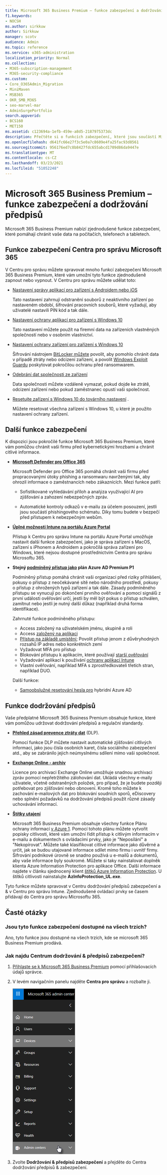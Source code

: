 ```yaml
---
title: Microsoft 365 Business Premium – funkce zabezpečení a dodržování předpisů
f1.keywords:
- NOCSH
ms.author: sirkkuw
author: Sirkkuw
manager: scotv
audience: Admin
ms.topic: reference
ms.service: o365-administration
localization_priority: Normal
ms.collection:
- M365-subscription-management
- M365-security-compliance
ms.custom:
- Core_O365Admin_Migration
- MiniMaven
- MSB365
- OKR_SMB_M365
- seo-marvel-mar
- AdminSurgePortfolio
search.appverid:
- BCS160
- MET150
ms.assetid: c123694a-1efb-459e-a8d5-2187975373dc
description: Přečtěte si o funkcích zabezpečení, které jsou součástí Microsoft 365 Business Premium, které pomáhají chránit vaše data na počítačích, telefonech a tabletech.
ms.openlocfilehash: d641fc66e27f3c5e0a7c8609e4fa25fac93d8561
ms.sourcegitcommit: 956176ed7c8b8427fdc655abcd1709d86da9447e
ms.translationtype: MT
ms.contentlocale: cs-CZ
ms.lasthandoff: 03/23/2021
ms.locfileid: "51052248"
---
```

# <a name="microsoft-365-business-premium-security-and-compliance-features"></a>Microsoft 365 Business Premium – funkce zabezpečení a dodržování předpisů

Microsoft 365 Business Premium nabízí zjednodušené funkce zabezpečení, které pomáhají chránit vaše data na počítačích, telefonech a tabletech.
    
## <a name="microsoft-365-admin-center-security-features"></a>Funkce zabezpečení Centra pro správu Microsoft 365

V Centru pro správu můžete spravovat mnoho funkcí zabezpečení Microsoft 365 Business Premium, které vám umožní tyto funkce zjednodušeně zapnout nebo vypnout. V Centru pro správu můžete udělat toto:
  
- [Nastavení správy aplikací pro zařízení s Androidem nebo iOS](app-protection-settings-for-android-and-ios.md) 
    
    Tato nastavení zahrnují odstranění souborů z neaktivního zařízení po nastaveném období, šifrování pracovních souborů, které vyžadují, aby uživatelé nastavili PIN kód a tak dále.
    
- [Nastavení ochrany aplikací pro zařízení s Windows 10](protection-settings-for-windows-10-devices.md) 
    
    Tato nastavení můžete použít na firemní data na zařízeních vlastněných společností nebo v osobním vlastnictví.
    
- [Nastavení ochrany zařízení pro zařízení s Windows 10](protection-settings-for-windows-10-pcs.md) 
    
    Šifrování nástrojem [BitLocker můžete](/windows/security/information-protection/bitlocker/bitlocker-frequently-asked-questions) povolit, aby pomohlo chránit data v případě ztráty nebo odcizení zařízení, a povolit [Windows Exploit Guardu](/windows/security/threat-protection/microsoft-defender-atp/enable-exploit-protection) poskytovat pokročilou ochranu před ransomwarem. 
    
- [Odebrání dat společnosti ze zařízení](remove-company-data.md)
    
    Data společnosti můžete vzdáleně vymazat, pokud dojde ke ztrátě, odcizení zařízení nebo pokud zaměstnanec opustí vaši společnost.
    
- [Resetujte zařízení s Windows 10 do továrního nastavení](reset-devices-to-factory-settings.md) . 
    
    Můžete resetovat všechna zařízení s Windows 10, u které je použito nastavení ochrany zařízení.
    
## <a name="additional-security-features"></a>Další funkce zabezpečení 

K dispozici jsou pokročilé funkce Microsoft 365 Business Premium, které vám pomůžou chránit vaši firmu před kybernetickými hrozbami a chránit citlivé informace.
  
- **[Microsoft Defender pro Office 365](../security/defender-365-security/defender-for-office-365.md)**
    
    Microsoft Defender pro Office 365 pomáhá chránit vaši firmu před propracovanými útoky phishing a ransomwaru navrženými tak, aby ohrozil informace o zaměstnancích nebo zákaznících. Mezi funkce patří:
    
  - Sofistikované vyhledávání příloh a analýza využívající AI pro zjišťování a zahození nebezpečných zpráv.
    
  - Automatické kontroly odkazů v e-mailu za účelem posouzení, jestli jsou součástí phishingového schématu. Díky tomu budete v bezpečí před přístupem k nebezpečným webům.

- **[Úplné možnosti Intune na portálu Azure Portal](/mem/intune/fundamentals/what-is-intune)**
    
    Přístup k Centru pro správu Intune na portálu Azure Portal umožňuje nastavit další funkce zabezpečení, jako je správa zařízení s MacOS, zařízení s iPhonem a Androidem a pokročilá správa zařízení pro Windows, které nejsou dostupné prostřednictvím Centra pro správu Microsoftu 365.
- **Stejný [podmíněný přístup jako](/azure/active-directory/conditional-access/overview) plán Azure AD Premium P1**


    Podmíněný přístup pomáhá chránit vaši organizaci před riziky přihlášení, pokusy o přístup z neočekávané sítě nebo národního prostředí, pokusy o přístup z ohrožených typů zařízení a tak dále. Zásady podmíněného přístupu se vynucují po dokončení prvního ověřování a pomocí signálů z první události ověřování určí, jestli by měl být pokus o přístup schválen, zamítnut nebo jestli je nutný další důkaz (například druhá forma identifikace).

    Zahrnuté funkce podmíněného přístupu:

    - Access založený na uživatelském jménu, skupině a roli
    - Access [založený na aplikaci](/azure/active-directory/conditional-access/app-based-conditional-access) 
    - [Přístup na základě umístění](/azure/active-directory/authentication/howto-registration-mfa-sspr-combined#conditional-access-policies-for-combined-registration);  Povolit přístup jenom z důvěryhodných rozsahů IP adres nebo konkrétních zemí 
    - Vyžadovat MFA pro přístup
    - Blokování přístupu k aplikacím, které používají [starší ověřování](/azure/active-directory/conditional-access/block-legacy-authentication)
    - Vyžadování aplikací k používání [ochrany aplikací Intune](/azure/active-directory/conditional-access/app-protection-based-conditional-access)
    - Vlastní ověřování, například MFA s zprostředkovateli třetích stran, například DUO.
   
    Další funkce:
    - [Samoobslužné resetování hesla pro](/azure/active-directory/authentication/concept-sspr-customization) hybridní Azure AD
    
## <a name="compliance-features"></a>Funkce dodržování předpisů

Vaše předplatné Microsoft 365 Business Premium obsahuje funkce, které vám pomůžou udržovat dodržování předpisů a regulační standardy.

- **[Přehled zásad prevence ztráty dat](../compliance/data-loss-prevention-policies.md)** (DLP). 
    
    Pomocí funkce DLP můžete nastavit automatické zjišťování citlivých informací, jako jsou čísla osobních karet, čísla sociálního zabezpečení atd., aby se zabránilo jejich neúmyslnému sdílení mimo vaši společnost.
    
- **[Exchange Online - archiv](https://products.office.com/exchange/microsoft-exchange-online-archiving-email)**
    
    Licence pro archivaci Exchange Online umožňuje snadnou archivaci zpráv pomocí nepřetržitého zálohování dat. Ukládá všechny e-maily uživatele, včetně odstraněných položek, pro případ, že je budete později potřebovat pro zjišťování nebo obnovení. Kromě toho můžete k zachování e-mailových dat pro blokování soudních sporů, eDiscovery nebo splnění požadavků na dodržování předpisů použít různé zásady uchovávání informací.
    
- **[Štítky utajení](../compliance/sensitivity-labels.md)**

   Microsoft 365 Business Premium obsahuje všechny funkce Plánu ochrany informací [v Azure 1](https://go.microsoft.com/fwlink/p/?linkid=871407). Pomocí tohoto plánu můžete  vytvořit popisky citlivosti, které vám umožní řídit přístup k citlivým informacím v e-mailu a dokumentech s ovládacími prvky, jako je "Neposílání" a "Nekopírovat". Můžete také klasifikovat citlivé informace jako důvěrné a určit, jak se budou utajované informace sdílet mimo firmu i uvnitř firmy. Šifrování podnikové úrovně se snadno používá u e-mailů a dokumentů, aby vaše informace byly soukromé. Můžete si taky nainstalovat doplněk klienta Azure Information Protection pro aplikace Office. Další informace najdete v článku sjednocený klient [štítků Azure Information Protection](/azure/information-protection/rms-client/unifiedlabelingclient-version-release-history). U štítků citlivosti nainstalujte **AzInfoProtection_UL.exe**.

Tyto funkce můžete spravovat v Centru dodržování předpisů zabezpečení a &amp; v Centru pro správu Intune. Zjednodušené ovládací prvky se časem přidávají do Centra pro správu Microsoftu 365.
  
    
## <a name="faq"></a>Časté otázky

 ### <a name="are-these-security-features-available-in-all-markets"></a>Jsou tyto funkce zabezpečení dostupné na všech trzích?
  
Ano, tyto funkce jsou dostupné na všech trzích, kde se microsoft 365 Business Premium prodává.
  
### <a name="how-do-i-find-the-security-amp-compliance-center"></a>Jak najdu Centrum dodržování &amp; předpisů zabezpečení?
  
1. [Přihlaste se k Microsoft 365 Business Premium](https://portal.microsoft.com/) pomocí přihlašovacích údajů správce. 
    
2. V levém navigačním panelu najděte **Centra pro správu** a rozbalte ji. 
    
    ![V levém navigačním panelu v Centru pro správu Microsoftu 365 zvolte Centra pro správu.](../media/fa4484f8-c637-45fd-a7bd-bdb3abfd6c03.png)
  
3. Zvolte **Dodržování &amp; předpisů zabezpečení** a přejděte do Centra dodržování předpisů &amp; zabezpečení.
